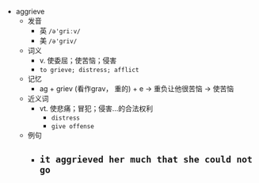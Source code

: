 - aggrieve
  - 发音
    - 英 `/ə'griːv/`
    - 美 `/ə'griv/`
  - 词义
    - v. 使委屈；使苦恼；侵害
    - `to grieve; distress; afflict `
  - 记忆
    - ag + griev (看作grav， 重的) + e → 重负让他很苦恼 → 使苦恼
  - 近义词
    - vt. 使悲痛；冒犯；侵害…的合法权利
      - `distress`
      - `give offense`
  - 例句
    - `it aggrieved her much that she could not go`
      - 

